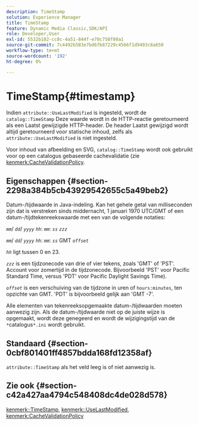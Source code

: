 ```yaml
---
description: TimeStamp
solution: Experience Manager
title: TimeStamp
feature: Dynamic Media Classic,SDK/API
role: Developer,User
exl-id: 5532b182-cc8c-4a51-844f-e70c758f80a1
source-git-commit: 7c4492b583e7bd6fb87229c4566f1d9493c8a650
workflow-type: tm+mt
source-wordcount: '192'
ht-degree: 0%

---
```


# TimeStamp{#timestamp}

Indien `attribute::UseLastModified` is ingesteld, wordt de `catalog::TimeStamp` Deze waarde wordt in de HTTP-reactie geretourneerd als een Laatst gewijzigde HTTP-header. De header Laatst gewijzigd wordt altijd geretourneerd voor statische inhoud, zelfs als `attribute::UseLastModified` is niet ingesteld.

Voor inhoud van afbeelding en SVG, `catalog::TimeStamp` wordt ook gebruikt voor op een catalogus gebaseerde cachevalidatie (zie [kenmerk:CacheValidationPolicy](/help/aem-is-ir-api/is-api/image-catalog/image-serving-api-ref/c-image-catalog-reference/c-attributes-reference/r-cachevalidationpolicy.md).

## Eigenschappen {#section-2298a384b5cb43929542655c5a49beb2}

Datum-/tijdwaarde in Java-indeling. Kan het gehele getal van milliseconden zijn dat is verstreken sinds middernacht, 1 januari 1970 UTC/GMT of een datum-/tijdtekenreekswaarde met een van de volgende notaties:

*`mm`*/ *`dd`*/ *`yyyy`* *`hh`*: *`mm`*: *`ss`* *`zzz`*

*`mm`*/ *`dd`*/ *`yyyy`* *`hh`*: *`mm`*: *`ss`* GMT *`offset`*

*`hh`* ligt tussen 0 en 23.

*`zzz`* is een tijdzonecode van drie of vier tekens, zoals &#39;GMT&#39; of &#39;PST&#39;. Account voor zomertijd in de tijdzonecode. Bijvoorbeeld &#39;PST&#39; voor Pacific Standard Time, versus &#39;PDT&#39; voor Pacific Daylight Savings Time).

*`offset`* is een verschuiving van de tijdzone in uren of `hours:minutes`, ten opzichte van GMT. &#39;PDT&#39; is bijvoorbeeld gelijk aan &#39;GMT -7&#39;.

Alle elementen van tekenreeksopgemaakte datum-/tijdwaarden moeten aanwezig zijn. Als de datum-/tijdwaarde niet op de juiste wijze is opgemaakt, wordt deze genegeerd en wordt de wijzigingstijd van de `*`catalogus`*.ini` wordt gebruikt.

## Standaard {#section-0cbf801401ff4857bdda168fd12358af}

`attribute::TimeStamp` als het veld leeg is of niet aanwezig is.

## Zie ook {#section-c42a427aa4794c548408dc4de028d578}

[kenmerk::TimeStamp](../../../../../../is-api/image-catalog/image-serving-api-ref/c-image-catalog-reference/c-attributes-reference/r-timestamp.md#reference-4213c599a64942ee8cb9d80696b08296), [kenmerk::UseLastModified](../../../../../../is-api/image-catalog/image-serving-api-ref/c-image-catalog-reference/c-attributes-reference/r-uselastmodified.md#reference-73ecc421e6864a38aec5a4775f06b8e8), [kenmerk:CacheValidationPolicy](../../../../../../is-api/image-catalog/image-serving-api-ref/c-image-catalog-reference/c-attributes-reference/r-cachevalidationpolicy.md#reference-e55e52fd749041718a9af69fa2027b57)
